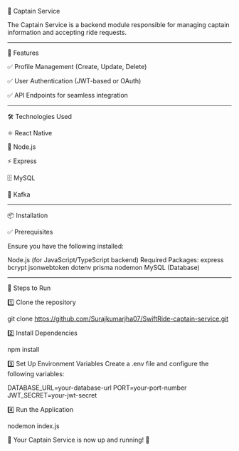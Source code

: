👤 Captain Service

The Captain Service is a backend module responsible for managing captain information and accepting ride requests.

-----------------------------------------------------------------------------------------------------------------------------------------------

🚀 Features

✅ Profile Management (Create, Update, Delete)

✅ User Authentication (JWT-based or OAuth)

✅ API Endpoints for seamless integration

-----------------------------------------------------------------------------------------------------------------------------------------------

🛠 Technologies Used

⚛️ React Native

🚀 Node.js

⚡ Express

🗄 MySQL

🔄 Kafka

-----------------------------------------------------------------------------------------------------------------------------------------------

📦 Installation

✅ Prerequisites

Ensure you have the following installed:

Node.js (for JavaScript/TypeScript backend)
Required Packages:
express
bcrypt
jsonwebtoken
dotenv
prisma
nodemon
MySQL (Database)

-----------------------------------------------------------------------------------------------------------------------------------------------

📌 Steps to Run

1️⃣ Clone the repository

git clone https://github.com/Surajkumarjha07/SwiftRide-captain-service.git

2️⃣ Install Dependencies

npm install

3️⃣ Set Up Environment Variables
Create a .env file and configure the following variables:

DATABASE_URL=your-database-url
PORT=your-port-number
JWT_SECRET=your-jwt-secret

4️⃣ Run the Application

nodemon index.js

🚀 Your Captain Service is now up and running! 🎉

